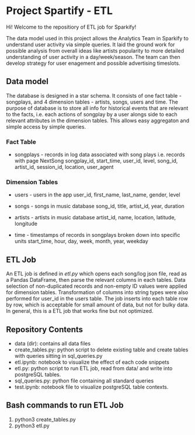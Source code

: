 # Project Spartify - ETL

Hi! Welcome to the repositiory of ETL job for Sparkify!

The data model used in this project allows the Analytics Team in Sparkify to understand user activity via simple queries. It laid the ground work for possible analysis from overall ideas like artists popularity to more detailed understanding of user activity in a day/week/season. The team can then develop strategy for user enagement and possible advertising timeslots.

## Data model

The database is designed in a star schema. It consists of one fact table - songplays, and 4 dimension tables - artists, songs, users and time. 
The purpose of database is to store all info for historical events that are relevant to the facts, i.e. each actions of songplay by a user alongs side to each relevant attributes in the dimension tables. This allows easy aggregaton and simple access by simple queries.

### Fact Table

- songplays - records in log data associated with song plays i.e. records with page NextSong
songplay_id, start_time, user_id, level, song_id, artist_id, session_id, location, user_agent

### Dimension Tables

- users - users in the app
user_id, first_name, last_name, gender, level

- songs - songs in music database
song_id, title, artist_id, year, duration

- artists - artists in music database
artist_id, name, location, latitude, longitude

- time - timestamps of records in songplays broken down into specific units
start_time, hour, day, week, month, year, weekday


## ETL Job

An ETL job is defined in *etl.py* which opens each song/log json file, read as a Pandas DataFrame, then parse the relevant columns in each tables.
Data selection of non-duplicated records and non-empty ID values were applied for dimension tables. Transformation of columns into string types were also performed for user_id in the users table. 
The job inserts into each table row by row, which is acceptable for small amount of data, but not for bulky data. 
In general, this is a ETL job that works fine but not optimized.


## Repository Contents

- data (dir): contains all data files
- create_tables.py: python script to delete existing table and create tables with queries sitting in sql_queries.py
- etl.ipynb: notebook to visualize the effect of each code snippets
- etl.py: python script to run ETL job, read from data/ and write into postgreSQL tables.
- sql_queries.py: python file containing all standard queries
- test.ipynb: notebook file to visualize postgreSQL table contexts.

## Bash commands to run ETL Job

1. python3 create_tables.py
2. python3 etl.py